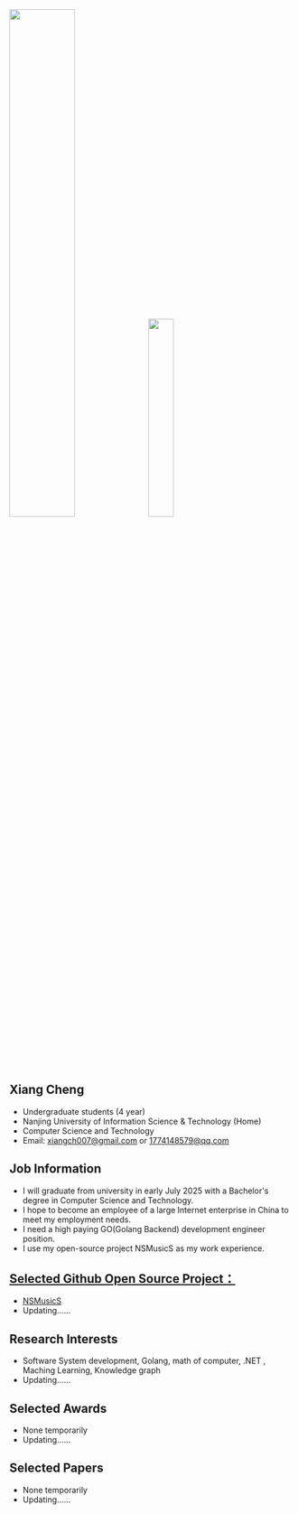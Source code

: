<!--![Metrics](/github-metrics.svg)-->
<img src="https://github-readme-stats-xcanwin.vercel.app/api?username=Super-Badmen-Viper&show_icons=true&hide=contribs,prs" width="48%" />
<img src="https://github-readme-stats-xcanwin.vercel.app/api/top-langs/?username=Super-Badmen-Viper&layout=compact" width="30%" />

## Xiang Cheng
- Undergraduate students (4 year)
- Nanjing University of Information Science & Technology (Home)
- Computer Science and Technology
- Email: xiangch007@gmail.com  or  1774148579@qq.com

## Job Information
- I will graduate from university in early July 2025 with a Bachelor's degree in Computer Science and Technology.
- I hope to become an employee of a large Internet enterprise in China to meet my employment needs.
- I need a high paying GO(Golang Backend) development engineer position.
- I use my open-source project NSMusicS as my work experience.

## <a href="https://github.com/Super-Badmen-Viper">Selected Github Open Source Project：</a>
- <a href="https://github.com/Super-Badmen-Viper/NSMusicS">NSMusicS</a>
- Updating......

## Research Interests
- Software System development, Golang, math of computer, .NET , Maching Learning, Knowledge graph
- Updating......

## Selected Awards
- None temporarily
- Updating......

## Selected Papers
- None temporarily
- Updating......
